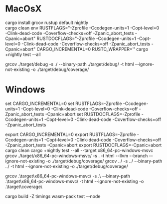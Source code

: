 # MacOsX
cargo install grcov 
rustup default nightly  
cargo clean
env RUSTFLAGS="-Zprofile -Ccodegen-units=1 -Copt-level=0 -Clink-dead-code -Coverflow-checks=off -Zpanic_abort_tests -Cpanic=abort" RUSTDOCFLAGS="-Zprofile -Ccodegen-units=1 -Copt-level=0 -Clink-dead-code -Coverflow-checks=off -Zpanic_abort_tests
-Cpanic=abort" CARGO_INCREMENTAL=0 RUSTC_WRAPPER='' cargo +nightly test --all

grcov ./target/debug -s ./ --binary-path ./target/debug/ -t html  --ignore-not-existing -o ./target/debug/coverage/

# Windows
set CARGO_INCREMENTAL=0
set RUSTFLAGS=-Zprofile -Ccodegen-units=1 -Copt-level=0 -Clink-dead-code -Coverflow-checks=off -Zpanic_abort_tests -Cpanic=abort
set RUSTDOCFLAGS=-Zprofile -Ccodegen-units=1 -Copt-level=0 -Clink-dead-code -Coverflow-checks=off -Zpanic_abort_tests

export CARGO_INCREMENTAL=0
export RUSTFLAGS=-Zprofile -Ccodegen-units=1 -Copt-level=0 -Clink-dead-code -Coverflow-checks=off -Zpanic_abort_tests -Cpanic=abort
export RUSTDOCFLAGS=-Cpanic=abort
cargo clean
cargo +nightly test --all --target x86_64-pc-windows-msvc
grcov ./target/x86_64-pc-windows-msvc/ -s . -t html --llvm --branch --ignore-not-existing -o ./target/debug/coverage/
grcov ../ -s ../ --binary-path ../ -t html  --ignore-not-existing -o ./target/debug/coverage/

grcov .\target\x86_64-pc-windows-msvc\ -s .\ --binary-path .\target\x86_64-pc-windows-msvc\ -t html  --ignore-not-existing -o .\target\coverage\


cargo build -Z timings
wasm-pack test --node
